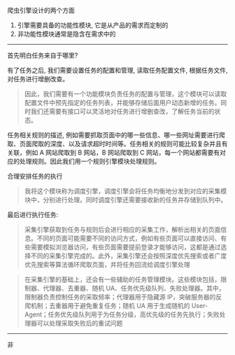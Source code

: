 爬虫引擎设计的两个方面
1. 引擎需要具备的功能性模块, 它是从产品的需求而定制的
2. 非功能性模块通常是隐含在需求中的

----
首先明白任务来自于哪里?


有了任务之后, 我们需要设置任务的配置和管理, 读取任务配置文件, 根据任务文件, 对任务进行增删改查。

>因此，我们需要有一个功能模块负责任务的配置与管理，这个模块可以读取配置文件中预先指定的任务列表，并能够存储后面用户动态新增的任务。同时我们还需要有接口可以灵活地对任务进行增删查改，了解任务当前的状态。

任务相关规则的描述, 例如需要抓取页面中的哪一些信息、哪一些网址需要进行爬取、页面爬取的深度、以及请求超时时间等。任务相关的规则可能比较复杂并且有关联，例如 A 网站爬取到 B 网站，B 网站爬取到 C 网站，每一个网站都需要有对应的处理规则。因此我们用一个规则引擎模块处理规则。


合理安排任务的执行

>我将这个模块称为调度引擎，调度引擎会将任务均衡地分发到对应的采集模块中，分别进行处理。同时调度引擎还需要接收新的任务并存储到队列中。

最后进行执行任务:

>采集引擎获取到任务与规则后会进行相应的采集工作，解析出相关的页面信息。不同的页面可能需要不同的访问方式，例如有些页面可以直接访问、有些需要模拟浏览器访问，有些页面需要提前登录才能够访问，这都是通过选择不同的采集引擎完成的。此外，采集引擎还会按照深度优先搜索或者广度优先搜索等算法循环爬取页面，并将任务回流给调度引擎处理

>在采集引擎的基础上，还会有一些辅助的任务管理模块。这些模块包括，限制器、代理器、去重器、随机 UA、任务优先级队列、失败处理器。其中，限制器负责控制任务的采取频率；代理器用于隐藏源 IP，突破服务器的反爬机制；去重器用于避免重复任务；随机 UA 用于生成随机的 User-Agent；任务优先级队列用于为任务分级，高优先级的任务先执行；失败处理器可以处理采取失败后的重试问题

---
非


